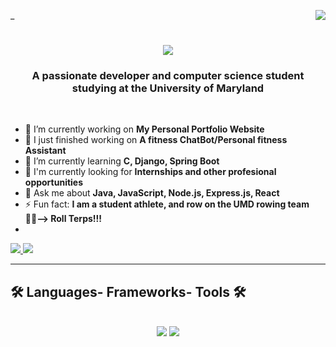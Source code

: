 _<img align = "right" src= "https://vistor-badge.laobi.icu/badge?page_id=Natanel-Solomonov.Natanel-Solomonov"/>

<h1 align = "center"> 
  <img src="https://readme-typing-sbg.herokuapp.com/?
    font=Righteous&sixe=35%center=true&vCenter=true&width=500&height=70&duration=4000&lines=Hi +There! + 👋; I'm+ Natanel+Solomonov;"/>
</h1>

  <h3 align = "center">A passionate developer and computer science student studying at the University of Maryland </h3>

  <br/> 
  <div  alight = "center"/>

- 🔭 I’m currently working on **My Personal Portfolio Website**
- 🏁 I just finished working on **A fitness ChatBot/Personal fitness Assistant**
- 🌱 I’m currently learning **C, Django, Spring Boot**
- 👀 I'm currently looking for **Internships and other profesional opportunities** 
- 💬 Ask me about **Java, JavaScript, Node.js, Express.js, React**
- ⚡ Fun fact: **I am a student athlete, and row on the UMD rowing team 🚣‍♂️--> Roll Terps!!!**
- 
</div>

<div alight ="center"> 
  <a href = "mailto:natanelsolomonov76@gmail.com"> 
    <img src = "https://img.shields.io/badge/Gmail-333333?style = for-the-badge&logo=gmail&logoColor=red" />
</a>
 <a href="https://www.linkedin.com/in/natanel-solomonov-13a606239/" target="_blank">
    <img src="https://img.shields.io/badge/LinkedIn-0077B5?style=for-the-badge&logo=linkedin&logoColor=white" target="_blank" />
  </a>
  <div>
    
<hr/>

<h2 alight= "center">🛠️ Languages- Frameworks- Tools 🛠️ </h2>
<br/>
 <div align="center">
    <img src="https://skillicons.dev/icons?i=react,expressjs, nodejs, html,css java,python,github" />
    <img src="https://skillicons.dev/icons?i=javascript, vscode, eclipse, julia, mongodb" /><br>
</div>

    
  </a>


